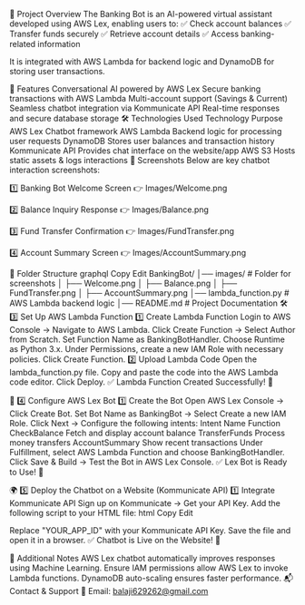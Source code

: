 📌 Project Overview
The Banking Bot is an AI-powered virtual assistant developed using AWS Lex, enabling users to:
✅ Check account balances
✅ Transfer funds securely
✅ Retrieve account details
✅ Access banking-related information

It is integrated with AWS Lambda for backend logic and DynamoDB for storing user transactions.

🚀 Features
Conversational AI powered by AWS Lex
Secure banking transactions with AWS Lambda
Multi-account support (Savings & Current)
Seamless chatbot integration via Kommunicate API
Real-time responses and secure database storage
🛠️ Technologies Used
Technology	Purpose
AWS Lex	Chatbot framework
AWS Lambda	Backend logic for processing user requests
DynamoDB	Stores user balances and transaction history
Kommunicate API	Provides chat interface on the website/app
AWS S3	Hosts static assets & logs interactions
📸 Screenshots
Below are key chatbot interaction screenshots:

1️⃣ Banking Bot Welcome Screen
👉 Images/Welcome.png

2️⃣ Balance Inquiry Response
👉 Images/Balance.png

3️⃣ Fund Transfer Confirmation
👉 Images/FundTransfer.png

4️⃣ Account Summary Screen
👉 Images/AccountSummary.png

📂 Folder Structure
graphql
Copy
Edit
BankingBot/
│── images/                 # Folder for screenshots
│   ├── Welcome.png
│   ├── Balance.png
│   ├── FundTransfer.png
│   ├── AccountSummary.png
│── lambda_function.py       # AWS Lambda backend logic
│── README.md                # Project Documentation
🛠 3️⃣ Set Up AWS Lambda Function
1️⃣ Create Lambda Function
Login to AWS Console → Navigate to AWS Lambda.
Click Create Function → Select Author from Scratch.
Set Function Name as BankingBotHandler.
Choose Runtime as Python 3.x.
Under Permissions, create a new IAM Role with necessary policies.
Click Create Function.
2️⃣ Upload Lambda Code
Open the lambda_function.py file.
Copy and paste the code into the AWS Lambda code editor.
Click Deploy.
✅ Lambda Function Created Successfully! 🎉

🤖 4️⃣ Configure AWS Lex Bot
1️⃣ Create the Bot
Open AWS Lex Console → Click Create Bot.
Set Bot Name as BankingBot → Select Create a new IAM Role.
Click Next → Configure the following intents:
Intent Name	Function
CheckBalance	Fetch and display account balance
TransferFunds	Process money transfers
AccountSummary	Show recent transactions
Under Fulfillment, select AWS Lambda Function and choose BankingBotHandler.
Click Save & Build → Test the Bot in AWS Lex Console.
✅ Lex Bot is Ready to Use! 🎉

🌍 5️⃣ Deploy the Chatbot on a Website (Kommunicate API)
1️⃣ Integrate Kommunicate API
Sign up on Kommunicate → Get your API Key.
Add the following script to your HTML file:
html
Copy
Edit
<script type="text/javascript">
(function(d, m){
    var kommunicateSettings = {
        "appId": "YOUR_APP_ID",
        "popupWidget": true,
        "automaticChatOpenOnNavigation": true
    };
    var s = document.createElement("script"); 
    s.type = "text/javascript"; s.async = true;
    s.src = "https://widget.kommunicate.io/v2/kommunicate.app";
    var h = document.getElementsByTagName("head")[0]; 
    h.appendChild(s);
    window.kommunicate = m; m._globals = kommunicateSettings;
})(document, window.kommunicate || {});
</script>
Replace "YOUR_APP_ID" with your Kommunicate API Key.
Save the file and open it in a browser.
✅ Chatbot is Live on the Website! 🎉

📝 Additional Notes
AWS Lex chatbot automatically improves responses using Machine Learning.
Ensure IAM permissions allow AWS Lex to invoke Lambda functions.
DynamoDB auto-scaling ensures faster performance.
📬 Contact & Support
📧 Email: balaji629262@gmail.com

